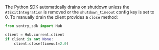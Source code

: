 The Python SDK automatically drains on shutdown unless the `AtExitIntegration` is removed or the `shutdown_timeout`
config key is set to 0.  To manually drain the client provides a `close` method:

```python
from sentry_sdk import Hub

client = Hub.current.client
if client is not None:
    client.close(timeout=2.0)
```
